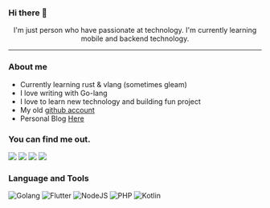 ### Hi there 👋

<p style="text-align:center">I'm just person who have passionate at technology. I'm currently learning mobile and backend technology.</p>

---

### About me
- Currently learning rust & vlang (sometimes gleam)
- I love writing with Go-lang
- I love to learn new technology and building fun project
- My old [github account](https://github.com/seior)
- Personal Blog [Here](https://mohamadrishwan.com)

### You can find me out.
<a href="https://github.com/radenrishwan"><img src="https://img.shields.io/badge/GitHub-181717.svg?style=for-the-badge&logo=GitHub&logoColor=white"></a>
<a href="https://instagram.com/radenrishwan"><img src="https://img.shields.io/badge/Instagram-E4405F.svg?style=for-the-badge&logo=Instagram&logoColor=white"></a>
<a href="https://www.linkedin.com/in/raden-mohamad-rishwan-1b1476213"><img src="https://img.shields.io/badge/LinkedIn-0A66C2.svg?style=for-the-badge&logo=LinkedIn&logoColor=white"></a>
<a href="https://github.com/radenrishwan"><img src="https://img.shields.io/badge/Twitter-1DA1F2.svg?style=for-the-badge&logo=Twitter&logoColor=white"></a>

### Language and Tools
![Golang](https://img.shields.io/badge/Go-00ADD8.svg?style=for-the-badge&logo=Go&logoColor=white)
![Flutter](https://img.shields.io/badge/Flutter-02569B.svg?style=for-the-badge&logo=Flutter&logoColor=white)
![NodeJS](https://img.shields.io/badge/Node.js-339933.svg?style=for-the-badge&logo=nodedotjs&logoColor=white)
![PHP](https://img.shields.io/badge/PHP-777BB4.svg?style=for-the-badge&logo=PHP&logoColor=white)
![Kotlin](https://img.shields.io/badge/Kotlin-7F52FF.svg?style=for-the-badge&logo=Kotlin&logoColor=white)
